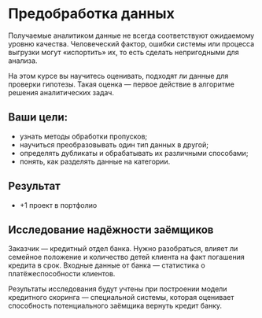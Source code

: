 # Предобработка данных
Получаемые аналитиком данные не всегда соответствуют ожидаемому уровню качества. Человеческий фактор, ошибки системы или процесса выгрузки могут «испортить» их, то есть сделать непригодными для анализа.

На этом курсе вы научитесь оценивать, подходят ли данные для проверки гипотезы. Такая оценка — первое действие в алгоритме решения аналитических задач.

## Ваши цели:

* узнать методы обработки пропусков;
* научиться преобразовывать один тип данных в другой;
* определять дубликаты и обрабатывать их различными способами;
* понять, как разделять данные на категории.
## Результат
* +1 проект в портфолио

## Исследование надёжности заёмщиков
Заказчик — кредитный отдел банка. Нужно разобраться, влияет ли семейное положение и количество детей клиента на факт погашения кредита в срок. Входные данные от банка — статистика о платёжеспособности клиентов.

Результаты исследования будут учтены при построении модели кредитного скоринга — специальной системы, которая оценивает способность потенциального заёмщика вернуть кредит банку.
